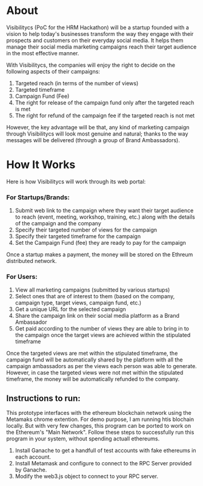 # About
Visibilitycs (PoC for the HRM Hackathon) will be a startup founded with a vision to help today's businesses transform the way they engage with their prospects and customers on their everyday social media. It helps them manage their social media marketing campaigns reach their target audience in the most effective manner.

With Visibilitycs, the companies will enjoy the right to decide on the following aspects of their campaigns:
1. Targeted reach (in terms of the number of views)
2. Targeted timeframe
3. Campaign Fund (Fee)
4. The right for release of the campaign fund only after the targeted reach is met
5. The right for refund of the campaign fee if the targeted reach is not met

However, the key advantage will be that, any kind of marketing campaign through Visibilitycs will look
most genuine and natural; thanks to the way messages will be delivered (through a group of Brand Ambassadors). 


# How It Works
Here is how Visibilitycs will work through its web portal:

### For Startups/Brands:
1. Submit web link to the campaign where they want their target audience to reach (event, meeting, workshop, training, etc.) along with the details of the campaign and the company
2. Specify their targeted number of views for the campaign
3. Specify their targeted timeframe for the campaign
4. Set the Campaign Fund (fee) they are ready to pay for the campaign

Once a startup makes a payment, the money will be stored on the Ethreum distributed network.

### For Users:
1. View all marketing campaigns (submitted by various startups)
2. Select ones that are of interest to them (based on the company, campaign type, target views, campaign fund, etc.)
3. Get a unique URL for the selected campaign
4. Share the campaign link on their social media platform as a Brand Ambassador
5. Get paid according to the number of views they are able to bring in to the campaign once the target views are achieved within the stipulated timeframe

Once the targeted views are met within the stipulated timeframe, the campaign fund will be automatically shared by the platform with all the campaign ambassadors as per the views each person was able to generate. However, in case the targeted views were not met within the stipulated timeframe, the money will be automatically refunded to the company.


## Instructions to run:
This prototype interfaces with the ethereum blockchain network using the Metamaks chrome extention. For demo purpose, I am running htis blochain locally. But with very few changes, this program can be ported to work on the Ethereum's "Main Network".
Follow these steps to successfully run this program in your system, without spending actuall ethereums.
1) Install Ganache to get a handfull of test accounts with fake ethereums in each account.
2) Install Metamask and configure to connect to the RPC Server provided by Ganache.
3) Modify the web3.js object to connect to your RPC server.
